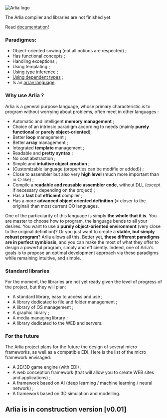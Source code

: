 ![Arlia logo](https://s15.postimg.cc/44hlbr6zf/Arlia_Logo_-_1.png)

The Arlia compiler and libraries are not finished yet.

Read [documentation](https://github.com/vanaur/Arlia/blob/master/doc/readme.md)!

### Paradigmes:

 - Object-oriented sowing (not all notions are respected) ;
 - Has functional concepts ;
 - Handling exceptions ;
 - Using templating ;
 - Using type inference ;
 - [Using dependent types](https://en.wikipedia.org/wiki/Dependent_type) ;
 - Is an [array language](https://en.wikipedia.org/wiki/Array_programming).
 
### Why use Arlia ?

Arlia is a general purpose language, whose primary characteristic is to program without worrying about problems, often meet in other languages :

 - Automatic and intelligent **memory management** ;
 - Choice of an intrinsic paradigm according to needs (mainly **purely functional** or **purely object-oriented**);
 - Better **loop** management ;
 - Better **array** management ;
 - Integrated **template** management ;
 - Readable and **pretty syntax** ;
 - No cost abstraction ;
 - Simple and **intuitive object creation** ;
 - (Customizable language (properties can be modifie or added)) ;
 - Close to assembler but also very **high level** (much more important than in C-like) ;
 - Compile a **readable and reusable assembler code**, without DLL (except if necessary depending on the project) ;
 - Has a **fast** but **efficient** compiler ;
 - Has a more **advanced object oriented definition** (= closer to the original) than most current OO languages.
 

One of the particularity of this language is simply **the whole that it is**. You are master to choose how to program, the language bends to all your desires. You want to use a **purely object-oriented environment** (very close to the original definition)? Or you just want to create a **stable, but simply robust program**? Arlia allows all this. Better yet, **these different paradigms are in perfect symbiosis**, and you can make the most of what they offer to design a powerful program, simply and efficiently.
Indeed, one of Arlia's goals is to propose an optimal development approach via these paradigms while remaining intuitive, and simple.

### Standard libraries

For the moment, the libraries are not yet ready given the level of progress of the project, but they will plan:

 - A standard library, easy to access and use ;
 - A library dedicated to file and folder management ;
 - A library of OS management ;
 - A graphic library ;
 - A media managing library ;
 - A library dedicated to the WEB and servers.

### For the future

The Arlia project plans for the future the design of several micro frameworks, as well as a compatible EDI.
Here is the list of the micro framework envisaged:

 - A 2D/3D game engine (with EDI) ;
 - A web conception framework (that will allow you to create WEB sites and applications) ;
 - A framework based on AI (deep learning / machine learning / neural network) ;
 - A framework based on 3D simulation and modelling.

## Arlia is in construction version [v0.01]
